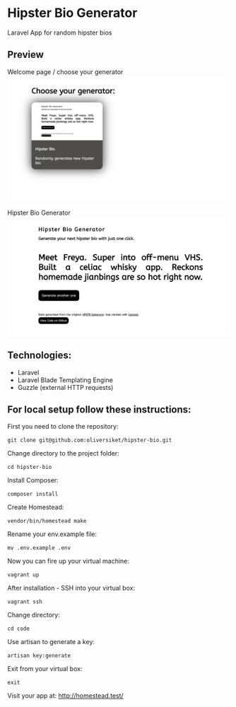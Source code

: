 # Hipster Bio Generator

Laravel App for random hipster bios

## Preview

Welcome page / choose your generator
![app preview](./public/images/welcome-preview.png)

Hipster Bio Generator
![app preview](./public/images/hipster-preview.png)

## Technologies:
 * Laravel
 * Laravel Blade Templating Engine
 * Guzzle (external HTTP requests)
  
## For local setup follow these instructions:

First you need to clone the repository:

```
git clone git@github.com:oliversiket/hipster-bio.git
```

Change directory to the project folder:

```
cd hipster-bio
```

Install Composer:

```
composer install
```

Create Homestead:

```
vendor/bin/homestead make
```

Rename your env.example file:
```
mv .env.example .env
```

Now you can fire up your virtual machine:

```
vagrant up
```

After installation - SSH into your virtual box:
```
vagrant ssh
```

Change directory:
```
cd code
```

Use artisan to generate a key:
```
artisan key:generate
```

Exit from your virtual box:
```
exit
```
Visit your app at: http://homestead.test/